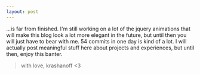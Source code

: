 ```yaml
---
layout: post
---
```

...is far from finished.  I'm still working on a lot of the jquery animations that will make this blog look a lot more elegant in the future, but until then you will just have to bear with me.
54 commits in one day is kind of a lot.  I will actually post meaningful stuff here about projects and experiences, but until then, enjoy this banter.

> with love, krashanoff &#60;3
